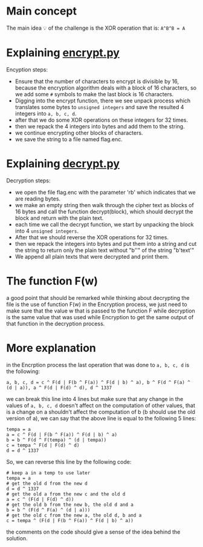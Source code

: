 # Main concept
The main idea 💡 of the challenge is the XOR operation that is: `A^B^B = A`  

# Explaining [encrypt.py](https://github.com/mhmedwagih1324/security-scripts/blob/master/Assignment%202/encrypt.py)  
Encyption steps:  
- Ensure that the number of characters to encrypt is divisible by 16, because the encryption algorithm deals with a block of 16 characters, so we add some `#` symbols to make the last block is 16 characters.
- Digging into the encrypt function, there we see unpack process which translates some bytes to `unsigned integers` and save the resulted 4 integers into `a, b, c, d`.  
- after that we do some XOR operations on these integers for 32 times.  
- then we repack the 4 integers into bytes and add them to the string.  
- we continue encrypting other blocks of characters.
- we save the string to a file named flag.enc.  

# Explaining [decrypt.py](https://github.com/mhmedwagih1324/security-scripts/blob/master/Assignment%202/decrypt.py)  
Decryption steps:  
- we open the file flag.enc with the parameter 'rb' which indicates that we are reading bytes.
- we make an empty string then walk through the cipher text as blocks of 16 bytes and call the function decrypt(block), which should decrypt the block and return with the plain text.  
- each time we call the decrypt function, we start by unpacking the block into 4 `unsigned integers`.  
- After that we should reverse the XOR operations for 32 times. 
- then we repack the integers into bytes and put them into a string and cut the string to return only the plain text without "b''" of the string "b'text'"  
- We append all plain texts that were decrypted and print them.

# The function F(w)
a good point that should be remarked while thinking about decrypting the file is the use of function F(w) in the Encryption process, we just need to make sure that the value w that is passed to the function F while decryption is the same value that was used while Encryption to get the same output of that function in the decryption process.  

# More explanation
in the Encrption process the last operation that was done to `a, b, c, d` is the following:  
```
a, b, c, d = c ^ F(d | F(b ^ F(a)) ^ F(d | b) ^ a), b ^ F(d ^ F(a) ^ (d | a)), a ^ F(d | F(d) ^ d), d ^ 1337
```
we can break this line into 4 lines but make sure that any change in the values of `a, b, c, d` doesn't affect on the computation of other values, that is a change on a shouldn't affect the computation of b (b should use the old version of a), we can say that the above line is equal to the following 5 lines:  
```
tempa = a
a = c ^ F(d | F(b ^ F(a)) ^ F(d | b) ^ a)
b = b ^ F(d ^ F(tempa) ^ (d | tempa))
c = tempa ^ F(d | F(d) ^ d)
d = d ^ 1337
```
So, we can reverse this line by the following code:
```
# keep a in a temp to use later
tempa = a
# get the old d from the new d
d = d ^ 1337
# get the old a from the new c and the old d
a = c ^ (F(d | F(d) ^ d))
# get the old b from the new b, the old d and a
b = b ^ (F(d ^ F(a) ^ (d | a)))
# get the old c from the new a, the old d, b and a
c = tempa ^ (F(d | F(b ^ F(a)) ^ F(d | b) ^ a))
```
the comments on the code should give a sense of the idea behind the solution.

